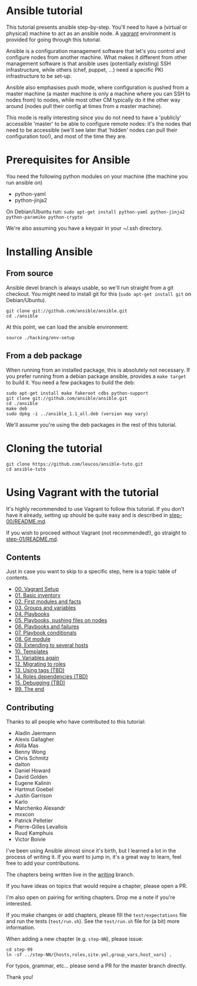 Ansible tutorial
================

This tutorial presents ansible step-by-step. You'll need to have a (virtual or
physical) machine to act as an ansible node. A [vagrant](http://en.wikipedia.org/wiki/Vagrant_(software)) environment is provided for 
going through this tutorial.

Ansible is a configuration management software that let's you control and
configure nodes from  another machine. What makes it different from other
management software is that ansible  uses (potentially existing) SSH
infrastructure, while others (chef, puppet, ...) need a specific PKI
infrastructure to be set-up.

Ansible also emphasises push mode, where configuration is pushed from a master
machine (a master machine is only a machine where you can SSH to nodes from) to
nodes, while most other CM typically do it the other way around (nodes pull
their config at times from a master machine).

This mode is really interesting since you do not need to have a 'publicly'
accessible 'master' to be able to configure remote nodes: it's the nodes
that need to be accessible (we'll see later that 'hidden' nodes can pull their
configuration too!), and most of the time they are.

# Prerequisites for Ansible

You need the following python modules on your machine (the machine you run ansible 
on) 
- python-yaml
- python-jinja2

On Debian/Ubuntu run:
``sudo apt-get install python-yaml python-jinja2 python-paramiko python-crypto``

We're also assuming you have a keypair in your ~/.ssh directory.

# Installing Ansible

## From source

Ansible devel branch is always usable, so we'll run straight from a git checkout.
You might need to install git for this (`sudo apt-get install git` on Debian/Ubuntu).

    git clone git://github.com/ansible/ansible.git
    cd ./ansible

At this point, we can load the ansible environment:

    source ./hacking/env-setup

## From a deb package

When running from an installed package, this is absolutely not necessary. If
you prefer running from a debian package ansible, provides a `make target` to
build it. You need a few packages to build the deb:

    sudo apt-get install make fakeroot cdbs python-support
    git clone git://github.com/ansible/ansible.git
    cd ./ansible
    make deb
    sudo dpkg -i ../ansible_1.1_all.deb (version may vary)

We'll assume you're using the deb packages in the rest of this tutorial.

# Cloning the tutorial

    git clone https://github.com/leucos/ansible-tuto.git
    cd ansible-tuto

# Using Vagrant with the tutorial

It's highly recommended to use Vagrant to follow this tutorial. If you don't have 
it already, setting up should be quite easy and is described in [step-00/README.md](https://github.com/leucos/ansible-tuto/tree/master/step-00/README.md).

If you wish to proceed without Vagrant (not recommended!), go straight to
[step-01/README.md](https://github.com/leucos/ansible-tuto/tree/master/step-01).

## Contents

Just in case you want to skip to a specific step, here is a topic table of contents.

- [00. Vagrant Setup](https://github.com/leucos/ansible-tuto/tree/master/step-00)
- [01. Basic inventory](https://github.com/leucos/ansible-tuto/tree/master/step-01)
- [02. First modules and facts](https://github.com/leucos/ansible-tuto/tree/master/step-02)
- [03. Groups and variables](https://github.com/leucos/ansible-tuto/tree/master/step-03)
- [04. Playbooks](https://github.com/leucos/ansible-tuto/tree/master/step-04)
- [05. Playbooks, pushing files on nodes](https://github.com/leucos/ansible-tuto/tree/master/step-05)
- [06. Playbooks and failures](https://github.com/leucos/ansible-tuto/tree/master/step-06)
- [07. Playbook conditionals](https://github.com/leucos/ansible-tuto/tree/master/step-07)
- [08. Git module](https://github.com/leucos/ansible-tuto/tree/master/step-08)
- [09. Extending to several hosts](https://github.com/leucos/ansible-tuto/tree/master/step-09)
- [10. Templates](https://github.com/leucos/ansible-tuto/tree/master/step-10)
- [11. Variables again](https://github.com/leucos/ansible-tuto/tree/master/step-11)
- [12. Migrating to roles](https://github.com/leucos/ansible-tuto/tree/master/step-12)
- [13. Using tags (TBD)](https://github.com/leucos/ansible-tuto/tree/master/step-13)
- [14. Roles dependencies (TBD)](https://github.com/leucos/ansible-tuto/tree/master/step-14)
- [15. Debugging (TBD)](https://github.com/leucos/ansible-tuto/tree/master/step-15)
- [99. The end](https://github.com/leucos/ansible-tuto/tree/master/step-99)

## Contributing

Thanks to all people who have contributed to this tutorial:

* Aladin Jaermann
* Alexis Gallagher
* Atilla Mas
* Benny Wong
* Chris Schmitz
* dalton
* Daniel Howard
* David Golden
* Eugene Kalinin
* Hartmut Goebel
* Justin Garrison
* Karlo
* Marchenko Alexandr
* mxxcon
* Patrick Pelletier
* Pierre-Gilles Levallois
* Ruud Kamphuis
* Victor Boivie

I've been using Ansible almost since it's birth, but I learned a lot in
the process of writing it. If you want to jump in, it's a great way to
learn, feel free to add your contributions.

The chapters being written live in the
[writing](https://github.com/leucos/ansible-tuto/tree/writing) branch.

If you have ideas on topics that would require a chapter, please open a
PR.

I'm also open on pairing for writing chapters. Drop me a note if you're
interested.

If you make changes or add chapters, please fill the `test/expectations`
file and run the tests (`test/run.sh`).
See the `test/run.sh` file for (a bit) more information.

When adding a new chapter (e.g. `step-NN`), please issue:

    cd step-99
    ln -sf ../step-NN/{hosts,roles,site.yml,group_vars,host_vars} .

For typos, grammar, etc... please send a PR for the master branch
directly.

Thank you!

